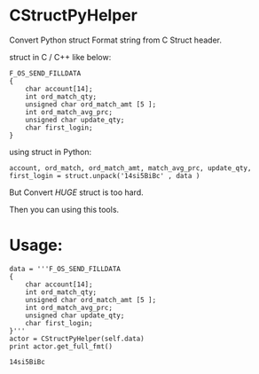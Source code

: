 # CStructPyHelper
Convert Python struct Format string from C Struct header.

struct in C / C++ like below:
```
F_OS_SEND_FILLDATA
{
    char account[14];
    int ord_match_qty;
    unsigned char ord_match_amt [5 ];
    int ord_match_avg_prc;
    unsigned char update_qty;
    char first_login;
}
```

using struct in Python:
```
account, ord_match, ord_match_amt, match_avg_prc, update_qty, first_login = struct.unpack('14si5BiBc' , data )
```

But Convert *HUGE* struct is too hard.

Then you can using this tools.
# Usage:
```
data = '''F_OS_SEND_FILLDATA
{
    char account[14];
    int ord_match_qty;
    unsigned char ord_match_amt [5 ];
    int ord_match_avg_prc;
    unsigned char update_qty;
    char first_login;
}'''
actor = CStructPyHelper(self.data)
print actor.get_full_fmt()
```
```
14si5BiBc
```
